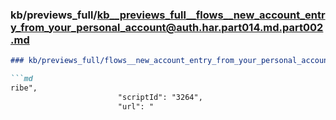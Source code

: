 ### kb/previews_full/kb__previews_full__flows__new_account_entry_from_your_personal_account@auth.har.part014.md.part002.md

```md
### kb/previews_full/flows__new_account_entry_from_your_personal_account@auth.har.part014.md (part 002)

```md
ribe",
                        "scriptId": "3264",
                        "url": "
```

```

```
